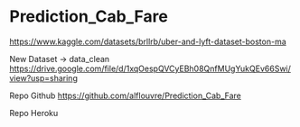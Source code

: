 # Prediction_Cab_Fare
https://www.kaggle.com/datasets/brllrb/uber-and-lyft-dataset-boston-ma

New Dataset -> data_clean
https://drive.google.com/file/d/1xqOespQVCyEBh08QnfMUgYukQEv66Swi/view?usp=sharing

Repo Github
https://github.com/alflouvre/Prediction_Cab_Fare

Repo Heroku
